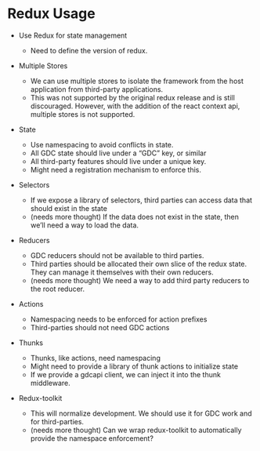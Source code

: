 # Redux Usage

- Use Redux for state management

  - Need to define the version of redux.

- Multiple Stores
  - We can use multiple stores to isolate the framework from the host application from third-party applications.
  - This was not supported by the original redux release and is still discouraged. However, with the addition of the react context api, multiple stores is not supported.
  
- State

  - Use namespacing to avoid conflicts in state.
  - All GDC state should live under a “GDC” key, or similar
  - All third-party features should live under a unique key.
  - Might need a registration mechanism to enforce this.

- Selectors

  - If we expose a library of selectors, third parties can access data that should exist in the state
  - (needs more thought) If the data does not exist in the state, then we’ll need a way to load the data.

- Reducers

  - GDC reducers should not be available to third parties.
  - Third parties should be allocated their own slice of the redux state. They can manage it themselves with their own reducers.
  - (needs more thought) We need a way to add third party reducers to the root reducer.

- Actions

  - Namespacing needs to be enforced for action prefixes
  - Third-parties should not need GDC actions

- Thunks

  - Thunks, like actions, need namespacing
  - Might need to provide a library of thunk actions to initialize state
  - If we provide a gdcapi client, we can inject it into the thunk middleware.

- Redux-toolkit
  - This will normalize development. We should use it for GDC work and for third-parties.
  - (needs more thought) Can we wrap redux-toolkit to automatically provide the namespace enforcement?
